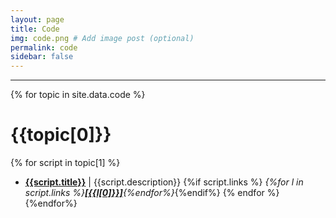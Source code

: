 ```yaml
---
layout: page
title: Code
img: code.png # Add image post (optional)
permalink: code
sidebar: false
---
```


---

{% for topic in site.data.code %}
# {{topic[0]}}

{% for script in topic[1] %}

* [**{{script.title}}**](/assets/code/{{script.filename}}) \|
  {{script.description}}  {%if script.links %} <i>{%for l in script.links
  %}[**\[{{l[0]}}\]**](assets/code/{{l[1]}}){%endfor%}</i>{%endif%}
{% endfor %}
{%endfor%}